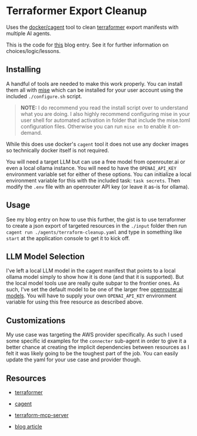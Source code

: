 # Terraformer Export Cleanup

Uses the [docker/cagent](https://github.com/docker/cagent) tool to clean [terraformer](https://github.com/GoogleCloudPlatform/terraformer) export manifests with multiple AI agents.

This is the code for [this](https://blog.zacharyloeber.com/article/cagent-terraformer-rewrite/) blog entry. See it for further information on choices/logic/lessons.

## Installing

A handful of tools are needed to make this work properly. You can install them all with [mise](https://mise.jdx.dev) which can be installed for your user account using the included `./configure.sh` script. 

> **NOTE:** I do recommend you read the install script over to understand what you are doing. I also highly recommend configuring mise in your user shell for automated activation in folder that include the mise.toml configuration files. Otherwise you can run `mise en` to enable it on-demand.

While this does use docker's `cagent` tool it does not use any docker images so technically docker itself is not required.

You will need a target LLM but can use a free model from openrouter.ai or even a local ollama instance. You will need to have the `OPENAI_API_KEY` environment variable set for either of these options. You can initialize a local environment variable for this with the included task: `task secrets`. Then modify the `.env` file with an openrouter API key (or leave it as-is for ollama).

## Usage

See my blog entry on how to use this further, the gist is to use terraformer to create a json export of targeted resources in the `./input` folder then run `cagent run ./agents/terraform-cleanup.yaml` and type in something like `start` at the application console to get it to kick off.

## LLM Model Selection

I've left a local LLM model in the cagent manifest that points to a local ollama model simply to show how it is done (and that it is supported). But the local model tools use are really quite subpar to the frontier ones. As such, I've set the default model to be one of the larger free [openrouter.ai models](https://openrouter.ai/models?order=pricing-low-to-high). You will have to supply your own `OPENAI_API_KEY` environment variable for using this free resource as described above.

## Customizations

My use case was targeting the AWS provider specifically. As such I used some specific id examples for the `connecter` sub-agent in order to give it a better chance at creating the implicit dependencies between resources as I felt it was likely going to be the toughest part of the job. You can easily update the yaml for your use case and provider though.

## Resources

- [terraformer](https://github.com/GoogleCloudPlatform/terraformer)

- [cagent](https://github.com/docker/cagent)

- [terraform-mcp-server](https://github.com/hashicorp/terraform-mcp-server)

- [blog article](https://blog.zacharyloeber.com/article/cagent-terraformer-rewrite/)
